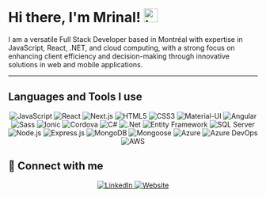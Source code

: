 # Hi there, I'm Mrinal! <img src="https://user-images.githubusercontent.com/1303154/88677602-1635ba80-d120-11ea-84d8-d263ba5fc3c0.gif" width="28px" height="28px" alt="hi"> 

I am a versatile Full Stack Developer based in Montréal with expertise in JavaScript, React, .NET, and cloud computing, with a strong focus on enhancing client efficiency and decision-making through innovative solutions in web and mobile applications.

---

## Languages and Tools I use
<div align="center">
  
  <img alt="JavaScript" src="https://img.shields.io/badge/javascript-%23323330.svg?style=for-the-badge&logo=javascript&logoColor=%23F7DF1E"/>
  <img alt="React" src="https://img.shields.io/badge/react-%2320232a.svg?style=for-the-badge&logo=react&logoColor=%2361DAFB"/>
  <img alt="Next.js" src="https://img.shields.io/badge/Next.js-%23000000.svg?style=for-the-badge&logo=next-dot-js&logoColor=white"/>
  <img alt="HTML5" src="https://img.shields.io/badge/html5-%23E34F26.svg?style=for-the-badge&logo=html5&logoColor=white"/>
  <img alt="CSS3" src="https://img.shields.io/badge/css3-%231572B6.svg?style=for-the-badge&logo=css3&logoColor=white"/>
  <img alt="Material-UI" src="https://img.shields.io/badge/Material--UI-%230081CB.svg?style=for-the-badge&logo=material-ui&logoColor=white"/>
  <img alt="Angular" src="https://img.shields.io/badge/angular-%23DD0031.svg?style=for-the-badge&logo=angular&logoColor=white"/>
  <img alt="Sass" src="https://img.shields.io/badge/sass-%23CC6699.svg?style=for-the-badge&logo=sass&logoColor=white"/>
  <img alt="Ionic" src="https://img.shields.io/badge/Ionic-%234782BD.svg?style=for-the-badge&logo=ionic&logoColor=white"/>
  <img alt="Cordova" src="https://img.shields.io/badge/Cordova-%2320232a.svg?style=for-the-badge&logo=apache-cordova&logoColor=%23E8E8E8"/>
  <img alt="C#" src="https://img.shields.io/badge/C%23-%23239120.svg?style=for-the-badge&logo=c-sharp&logoColor=white"/>
  <img alt=".Net" src="https://img.shields.io/badge/.NET-%235C2D91.svg?style=for-the-badge&logo=dot-net&logoColor=white"/>
  <img alt="Entity Framework" src="https://img.shields.io/badge/Entity%20Framework-%235C2D91.svg?style=for-the-badge&logo=dot-net&logoColor=white"/>
  <img alt="SQL Server" src="https://img.shields.io/badge/SQL%20Server-%23CC2927.svg?style=for-the-badge&logo=microsoft-sql-server&logoColor=white"/>
  <img alt="Node.js" src="https://img.shields.io/badge/Node.js-%2343853D.svg?style=for-the-badge&logo=node-dot-js&logoColor=white"/>
  <img alt="Express.js" src="https://img.shields.io/badge/Express.js-%23000000.svg?style=for-the-badge&logo=express&logoColor=white"/>
  <img alt="MongoDB" src="https://img.shields.io/badge/MongoDB-%2347A248.svg?style=for-the-badge&logo=mongodb&logoColor=white"/>
  <img alt="Mongoose" src="https://img.shields.io/badge/Mongoose-%23880000.svg?style=for-the-badge&logo=mongoose&logoColor=white"/>
  <img alt="Azure" src="https://img.shields.io/badge/Azure-%230072C6.svg?style=for-the-badge&logo=microsoft-azure&logoColor=white"/>
  <img alt="Azure DevOps" src="https://img.shields.io/badge/Azure%20DevOps-%230072C6.svg?style=for-the-badge&logo=azure-devops&logoColor=white"/>
  <img alt="AWS" src="https://img.shields.io/badge/AWS-%23FF9900.svg?style=for-the-badge&logo=amazon-aws&logoColor=white"/>
</div>

<!-- ## :bar_chart:	Some statistics
<a href="https://github.com/mrynalrai">
  <img align="center" src="https://github-readme-stats.vercel.app/api/top-langs/?username=mrynalrai&theme=great-gatsby&layout=compact&langs_count=10" />
</a>
<a href="https://github.com/mrynalrai">
 <img align="center" src="https://github-readme-stats.vercel.app/api?username=mrynalrai&show_icons=true&theme=great-gatsby&line_height=27" alt="Mrinal's github stats"/>
</a> -->

## :link:	Connect with me

<div align="center">
  <a href="https://www.linkedin.com/in/mrinal-rai-37a33b11a/" target="_blank">
    <img alt="LinkedIn" src="https://img.shields.io/badge/linkedin-%230077B5.svg?style=for-the-badge&logo=linkedin&logoColor=white"/>
  </a>
  <a href="https://mrinalrai.in/" target="_blank">
  <img alt="Website" src="https://img.shields.io/badge/Website-%231877F2.svg?style=for-the-badge&logo=Website&logoColor=white"/>
  </a>
</a>
</div>
